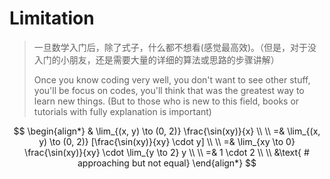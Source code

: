 # Limitation

> 一旦数学入门后，除了式子，什么都不想看\(感觉最高效\)。（但是，对于没入门的小朋友，还是需要大量的详细的算法或思路的步骤讲解）
>
> Once you know coding very well, you don't want to see other stuff, you'll be focus on codes, you'll think that was the greatest way to learn new things. \(But to those who is new to this field, books or tutorials with fully explanation is important\)

$$
\begin{align*}
& \lim_{(x, y) \to (0, 2)} \frac{\sin(xy)}{x}
\\ \\
=& \lim_{(x, y) \to (0, 2)} [\frac{\sin(xy)}{xy} \cdot y]
\\ \\
=& \lim_{xy \to 0} \frac{\sin(xy)}{xy} \cdot \lim_{y \to 2} y
\\ \\
=& 1 \cdot 2
\\ \\
&\text{ # approaching but not equal}
\end{align*}
$$

